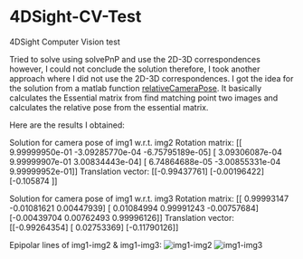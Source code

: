 # 4DSight-CV-Test
4DSight Computer Vision test

Tried to solve using solvePnP and use the 2D-3D correspondences however, I could not conclude the solution therefore, I took another approach where I did not use the 2D-3D correspondences. I got the idea for the solution from a matlab function [relativeCameraPose](https://www.mathworks.com/help/vision/ref/relativecamerapose.html#d123e153998). It basically calculates the Essential matrix from find matching point two images and calculates the relative pose from the essential matrix.

Here are the results I obtained:

Solution for camera pose of img1 w.r.t. img2
Rotation matrix:
[[ 9.99999950e-01 -3.09285770e-04 -6.75795189e-05]
 [ 3.09306087e-04  9.99999907e-01  3.00834443e-04]
 [ 6.74864688e-05 -3.00855331e-04  9.99999952e-01]]
Translation vector:
[[-0.99437761]
 [-0.00196422]
 [-0.105874  ]]


Solution for camera pose of img1 w.r.t. img3
Rotation matrix:
[[ 0.99993147 -0.01081621  0.00447939]
 [ 0.01084994  0.99991243 -0.00757684]
 [-0.00439704  0.00762493  0.99996126]]
Translation vector:
[[-0.99264354]
 [ 0.02753369]
 [-0.11790126]]
 


Epipolar lines of img1-img2 & img1-img3:
![img1-img2](https://user-images.githubusercontent.com/63498645/134076133-1e8d79f8-7f76-44b8-8087-4ab917d613bc.png)
![img1-img3](https://user-images.githubusercontent.com/63498645/134076146-5ef760bb-cd1e-4f83-bf4c-02984b6b202e.png)


